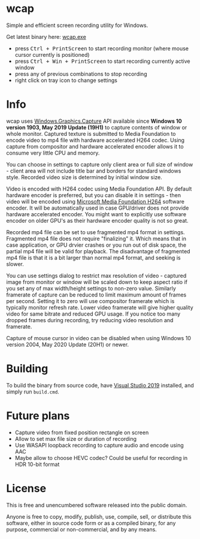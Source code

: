 wcap
====

Simple and efficient screen recording utility for Windows.

Get latest binary here: [wcap.exe][]

 * press <kbd>Ctrl + PrintScreen</kbd> to start recording monitor (where mouse cursor currently is positioned)
 * press <kbd>Ctrl + Win + PrintScreen</kbd> to start recording currently active window
 * press any of previous combinations to stop recording
 * right click on tray icon to change settings

Info
====

wcap uses [Windows.Graphics.Capture][wgc] API available since **Windows 10 version 1903, May 2019 Update (19H1)** to capture
contents of window or whole monitor. Captured texture is submitted to Media Foundation to encode video to mp4 file with
hardware accelerated H264 codec. Using capture from compositor and hardware accelerated encoder allows it to consume very
little CPU and memory.

You can choose in settings to capture only client area or full size of window - client area will not include title bar and
borders for standard windows style. Recorded video size is determined by initial window size.

Video is encoded with H264 codec using Media Foundation API. By default hardware encoder is preferred, but you can disable
it in settings - then video will be encoded using [Microsoft Media Foundation H264][MSMFH264] software encoder. It will be
automatically used in case GPU/driver does not provide hardware accelerated encoder. You might want to explicitly use
software encoder on older GPU's as their hardware encoder quality is not so great.

Recorded mp4 file can be set to use fragmented mp4 format in settings. Fragmented mp4 file does not require "finalizing" it.
Which means that in case application, or GPU drvier crashes or you run out of disk space, the partial mp4 file will be valid
for playback. The disadvantage of fragmented mp4 file is that it is a bit larger than normal mp4 format, and seeking is slower.

You can use settings dialog to restrict max resolution of video - captured image from monitor or window will be scaled down
to keep aspect ratio if you set any of max width/height settings to non-zero value. Similarly framerate of capture can be
reduced to limit maximum amount of frames per second. Setting it to zero will use compositor framerate which is typically
monitor refresh rate. Lower video framerate will give higher quality video for same bitrate and reduced GPU usage. If you
notice too many dropped frames during recording, try reducing video resolution and framerate.

Capture of mouse cursor in video can be disabled when using Windows 10 version 2004, May 2020 Update (20H1) or newer.

Building
========

To build the binary from source code, have [Visual Studio 2019][VS2019] installed, and simply run `build.cmd`.

Future plans
============

 * Capture video from fixed position rectangle on screen
 * Allow to set max file size or duration of recording
 * Use WASAPI loopback recording to capture audio and encode using AAC
 * Maybe allow to choose HEVC codec? Could be useful for recording in HDR 10-bit format

License
=======

This is free and unencumbered software released into the public domain.

Anyone is free to copy, modify, publish, use, compile, sell, or distribute this software, either in source code form or as
a compiled binary, for any purpose, commercial or non-commercial, and by any means.

[wcap.exe]: https://raw.githubusercontent.com/wiki/mmozeiko/wcap/wcap.exe
[wgc]: https://blogs.windows.com/windowsdeveloper/2019/09/16/new-ways-to-do-screen-capture/
[MSMFH264]: https://docs.microsoft.com/en-us/windows/win32/medfound/h-264-video-encoder
[VS2019]: https://visualstudio.microsoft.com/vs/

